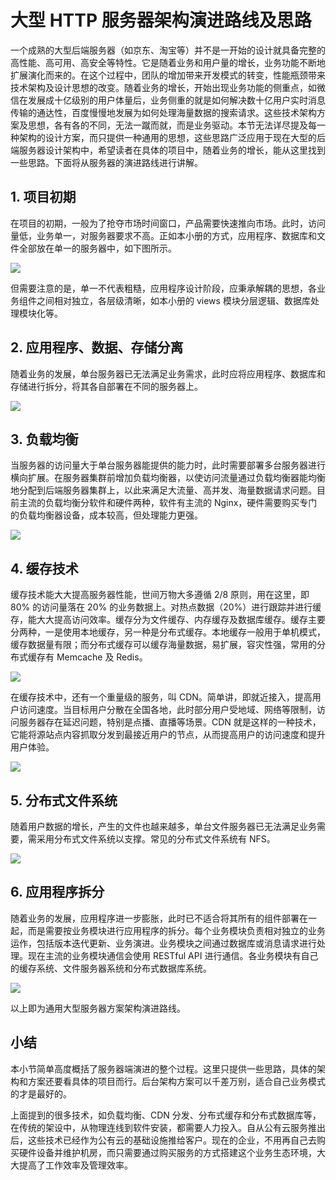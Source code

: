 # 大型 HTTP 服务器架构演进路线及思路

一个成熟的大型后端服务器（如京东、淘宝等）并不是一开始的设计就具备完整的高性能、高可用、高安全等特性。它是随着业务和用户量的增长，业务功能不断地扩展演化而来的。在这个过程中，团队的增加带来开发模式的转变，性能瓶颈带来技术架构及设计思想的改变。随着业务的增长，开始出现业务功能的侧重点，如微信在发展成十亿级别的用户体量后，业务侧重的就是如何解决数十亿用户实时消息传输的通达性，百度慢慢地发展为如何处理海量数据的搜索请求。这些技术架构方案及思想，各有各的不同，无法一蹴而就，而是业务驱动。本节无法详尽提及每一种架构的设计方案，而只提供一种通用的思想，这些思路广泛应用于现在大型的后端服务器设计架构中，希望读者在具体的项目中，随着业务的增长，能从这里找到一些思路。下面将从服务器的演进路线进行讲解。

## 1\. 项目初期

在项目的初期，一般为了抢夺市场时间窗口，产品需要快速推向市场。此时，访问量低，业务单一，对服务器要求不高。正如本小册的方式，应用程序、数据库和文件全部放在单一的服务器中，如下图所示。

![](https://user-gold-cdn.xitu.io/2018/4/20/162e026ef90afe18?w=787&h=456&f=png&s=38531)

但需要注意的是，单一不代表粗糙，应用程序设计阶段，应秉承解耦的思想，各业务组件之间相对独立，各层级清晰，如本小册的 views 模块分层逻辑、数据库处理模块化等。

## 2\. 应用程序、数据、存储分离

随着业务的发展，单台服务器已无法满足业务需求，此时应将应用程序、数据库和存储进行拆分，将其各自部署在不同的服务器上。

![](https://user-gold-cdn.xitu.io/2018/4/20/162e0271827df293?w=927&h=455&f=png&s=44148)

## 3\. 负载均衡

当服务器的访问量大于单台服务器能提供的能力时，此时需要部署多台服务器进行横向扩展。在服务器集群前增加负载均衡器，以使访问流量通过负载均衡器能均衡地分配到后端服务器集群上，以此来满足大流量、高并发、海量数据请求问题。目前主流的负载均衡分软件和硬件两种，软件有主流的 Nginx，硬件需要购买专门的负载均衡器设备，成本较高，但处理能力更强。

![](https://user-gold-cdn.xitu.io/2018/4/20/162e02745557113b?w=1013&h=459&f=png&s=58520)

## 4\. 缓存技术

缓存技术能大大提高服务器性能，世间万物大多遵循 2/8 原则，用在这里，即 80% 的访问量落在 20% 的业务数据上。对热点数据（20%）进行跟踪并进行缓存，能大大提高访问效率。缓存分为文件缓存、内存缓存及数据库缓存。缓存主要分两种，一是使用本地缓存，另一种是分布式缓存。本地缓存一般用于单机模式，缓存数据量有限；而分布式缓存可以缓存海量数据，易扩展，容灾性强，常用的分布式缓存有 Memcache 及 Redis。

![](https://user-gold-cdn.xitu.io/2018/4/20/162e0276b8288bfc?w=1023&h=648&f=png&s=66201)

在缓存技术中，还有一个重量级的服务，叫 CDN。简单讲，即就近接入，提高用户访问速度。当目标用户分散在全国各地，此时部分用户受地域、网络等限制，访问服务器存在延迟问题，特别是点播、直播等场景。CDN 就是这样的一种技术，它能将源站点内容抓取分发到最接近用户的节点，从而提高用户的访问速度和提升用户体验。

![](https://user-gold-cdn.xitu.io/2018/4/20/162e02792dec28c0?w=1016&h=758&f=png&s=72188)

## 5\. 分布式文件系统

随着用户数据的增长，产生的文件也越来越多，单台文件服务器已无法满足业务需要，需采用分布式文件系统以支撑。常见的分布式文件系统有 NFS。

![](https://user-gold-cdn.xitu.io/2018/4/20/162e027b2f219ae6?w=1028&h=767&f=png&s=75331)

## 6\. 应用程序拆分

随着业务的发展，应用程序进一步膨胀，此时已不适合将其所有的组件部署在一起，而是需要按业务模块进行应用程序的拆分。每个业务模块负责相对独立的业务运作，包括版本迭代更新、业务演进。业务模块之间通过数据库或消息请求进行处理。现在主流的业务模块通信会使用 RESTful API 进行通信。各业务模块有自己的缓存系统、文件服务器系统和分布式数据库系统。

![](https://user-gold-cdn.xitu.io/2018/4/20/162e02899ad1019c?w=1047&h=774&f=png&s=82160)

以上即为通用大型服务器方案架构演进路线。

## 小结

本小节简单高度概括了服务器端演进的整个过程。这里只提供一些思路，具体的架构和方案还要看具体的项目而行。后台架构方案可以千差万别，适合自己业务模式的才是最好的。

上面提到的很多技术，如负载均衡、CDN 分发、分布式缓存和分布式数据库等，在传统的架设中，从物理连线到软件安装，都需要人力投入。自从公有云服务推出后，这些技术已经作为公有云的基础设施推给客户。现在的企业，不用再自己去购买硬件设备并维护机房，而只需要通过购买服务的方式搭建这个业务生态环境，大大提高了工作效率及管理效率。